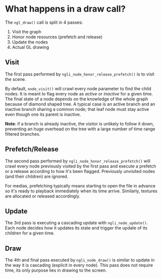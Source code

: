 What happens in a draw call?
============================

The `ngl_draw()` call is split in 4 passes:

1. Visit the graph
2. Honor node resources (prefetch and release)
3. Update the nodes
4. Actual GL drawing


## Visit

The first pass performed by `ngli_node_honor_release_prefetch()` is to visit
the scene.

By default, `node_visit()` will crawl every node parameter to find the
child nodes. It is meant to flag every node as *active* or *inactive* for a
given time. The final state of a node depends on the knowledge of the whole
graph because of diamond shaped tree. A typical case is an active branch and an
inactive branch sharing a common node; that leaf node must stay active even
though one its parent is inactive.

**Note**: if a branch is already inactive, the visitor is unlikely to follow it
down, preventing an huge overhead on the tree with a large number of time range
filtered branches.


## Prefetch/Release

The second pass performed by `ngli_node_honor_release_prefetch()` will crawl
every node previously visited by the first pass and execute a prefetch or a
release according to how it's been flagged. Previously unvisited nodes (and
their children) are ignored.

For medias, prefetching typically means starting to open the file in advance so
it's ready to playback immediately when its time arrive. Similarly, textures
are allocated or released accordingly.


## Update

The 3rd pass is executing a cascading update with `ngli_node_update()`. Each
node decides how it updates its state and trigger the update of its children
for a given time.


## Draw

The 4th and final pass executed by `ngli_node_draw()` is similar to update in
the way it is cascading (explicit in every node). This pass does not require
time, its only purpose lies in drawing to the screen.
